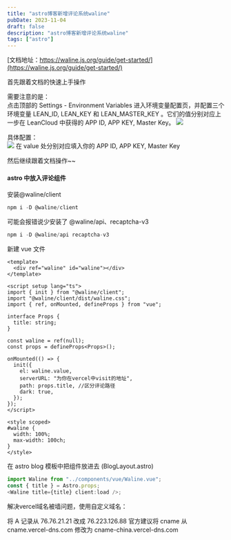 ```yaml
---
title: "astro博客新增评论系统waline"
pubDate: 2023-11-04
draft: false
description: "astro博客新增评论系统waline"
tags: ["astro"]
---
```


[文档地址：https://waline.js.org/guide/get-started/](https://waline.js.org/guide/get-started/)

首先跟着文档的快速上手操作

需要注意的是：  
点击顶部的 Settings - Environment Variables 进入环境变量配置页，并配置三个环境变量 LEAN_ID, LEAN_KEY 和 LEAN_MASTER_KEY 。它们的值分别对应上一步在 LeanCloud 中获得的 APP ID, APP KEY, Master Key。
![](https://cdn.jiangwei.zone/blog/202311041612746.png)

具体配置：  
![](https://cdn.jiangwei.zone/blog/202311041614031.png)
在 value 处分别对应填入你的 APP ID, APP KEY, Master Key

然后继续跟着文档操作~~

#### astro 中放入评论组件

安装@waline/client

```js
npm i -D @waline/client
```

可能会报错说少安装了 @waline/api、recaptcha-v3

```js
npm i -D @waline/api recaptcha-v3
```

新建 vue 文件

```vue
<template>
  <div ref="waline" id="waline"></div>
</template>

<script setup lang="ts">
import { init } from "@waline/client";
import "@waline/client/dist/waline.css";
import { ref, onMounted, defineProps } from "vue";

interface Props {
  title: string;
}

const waline = ref(null);
const props = defineProps<Props>();

onMounted(() => {
  init({
    el: waline.value,
    serverURL: "为你在vercel中visit的地址",
    path: props.title, //区分评论路径
    dark: true,
  });
});
</script>

<style scoped>
#waline {
  width: 100%;
  max-width: 100ch;
}
</style>
```

在 astro blog 模板中把组件放进去 (BlogLayout.astro)

```js
import Waline from "../components/vue/Waline.vue";
const { title } = Astro.props;
<Waline title={title} client:load />;
```

解决vercel域名被墙问题，使用自定义域名：  

将 A 记录从 76.76.21.21 改成 76.223.126.88 官方建议将 cname 从 cname.vercel-dns.com 修改为 cname-china.vercel-dns.com
